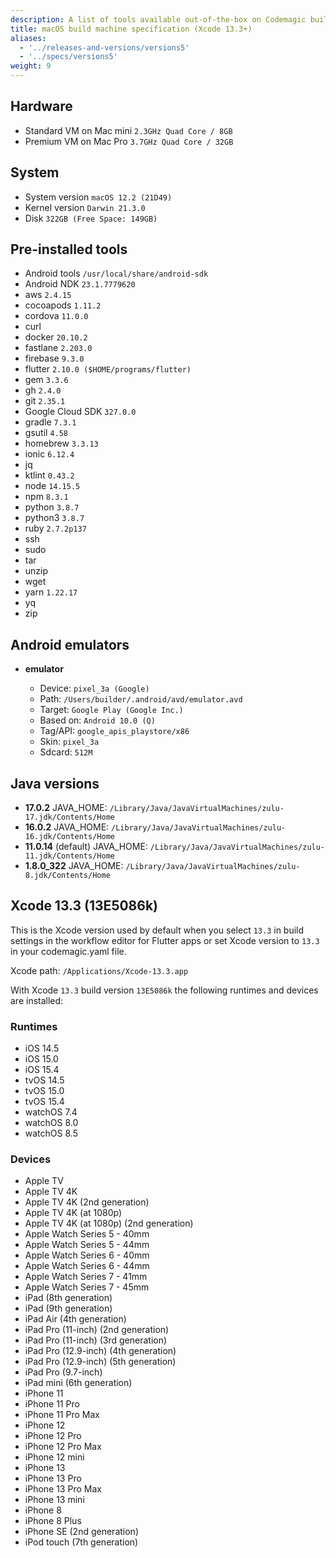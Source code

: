 ```yaml
---
description: A list of tools available out-of-the-box on Codemagic build machines.
title: macOS build machine specification (Xcode 13.3+)
aliases:
  - '../releases-and-versions/versions5'
  - '../specs/versions5'
weight: 9
---
```


## Hardware

- Standard VM on Mac mini `2.3GHz Quad Core / 8GB`
- Premium VM on Mac Pro `3.7GHz Quad Core / 32GB`

## System

- System version `macOS 12.2 (21D49)`
- Kernel version `Darwin 21.3.0`
- Disk `322GB (Free Space: 149GB)`

## Pre-installed tools

- Android tools `/usr/local/share/android-sdk`
- Android NDK `23.1.7779620`
- aws `2.4.15`
- cocoapods `1.11.2`
- cordova `11.0.0`
- curl
- docker `20.10.2`
- fastlane `2.203.0`
- firebase `9.3.0`
- flutter `2.10.0 ($HOME/programs/flutter)`
- gem `3.3.6`
- gh `2.4.0`
- git `2.35.1`
- Google Cloud SDK `327.0.0`
- gradle `7.3.1`
- gsutil `4.58`
- homebrew `3.3.13`
- ionic `6.12.4`
- jq
- ktlint `0.43.2`
- node `14.15.5`
- npm `8.3.1`
- python `3.8.7`
- python3 `3.8.7`
- ruby `2.7.2p137`
- ssh
- sudo
- tar
- unzip
- wget
- yarn `1.22.17`
- yq
- zip

## Android emulators

- **emulator**

    - Device: `pixel_3a (Google)`
    - Path: `/Users/builder/.android/avd/emulator.avd`
    - Target: `Google Play (Google Inc.)`
    - Based on: `Android 10.0 (Q)`
    - Tag/API: `google_apis_playstore/x86`
    - Skin: `pixel_3a`
    - Sdcard: `512M`

## Java versions

- **17.0.2** JAVA_HOME: `/Library/Java/JavaVirtualMachines/zulu-17.jdk/Contents/Home`
- **16.0.2** JAVA_HOME: `/Library/Java/JavaVirtualMachines/zulu-16.jdk/Contents/Home`
- **11.0.14** (default) JAVA_HOME: `/Library/Java/JavaVirtualMachines/zulu-11.jdk/Contents/Home`
- **1.8.0_322** JAVA_HOME: `/Library/Java/JavaVirtualMachines/zulu-8.jdk/Contents/Home`

## Xcode 13.3 (13E5086k)

This is the Xcode version used by default when you select `13.3` in build settings in the workflow 
editor for Flutter apps or set Xcode version to `13.3` in your codemagic.yaml file. 

Xcode path: `/Applications/Xcode-13.3.app`

With Xcode `13.3` build version `13E5086k` the following runtimes and devices are installed:

### Runtimes

- iOS 14.5
- iOS 15.0
- iOS 15.4
- tvOS 14.5
- tvOS 15.0
- tvOS 15.4
- watchOS 7.4
- watchOS 8.0
- watchOS 8.5

### Devices

- Apple TV
- Apple TV 4K
- Apple TV 4K (2nd generation)
- Apple TV 4K (at 1080p)
- Apple TV 4K (at 1080p) (2nd generation)
- Apple Watch Series 5 - 40mm
- Apple Watch Series 5 - 44mm
- Apple Watch Series 6 - 40mm
- Apple Watch Series 6 - 44mm
- Apple Watch Series 7 - 41mm
- Apple Watch Series 7 - 45mm
- iPad (8th generation)
- iPad (9th generation)
- iPad Air (4th generation)
- iPad Pro (11-inch) (2nd generation)
- iPad Pro (11-inch) (3rd generation)
- iPad Pro (12.9-inch) (4th generation)
- iPad Pro (12.9-inch) (5th generation)
- iPad Pro (9.7-inch)
- iPad mini (6th generation)
- iPhone 11
- iPhone 11 Pro
- iPhone 11 Pro Max
- iPhone 12
- iPhone 12 Pro
- iPhone 12 Pro Max
- iPhone 12 mini
- iPhone 13
- iPhone 13 Pro
- iPhone 13 Pro Max
- iPhone 13 mini
- iPhone 8
- iPhone 8 Plus
- iPhone SE (2nd generation)
- iPod touch (7th generation)

